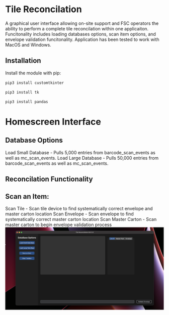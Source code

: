 # Tile Reconcilation
A graphical user interface allowing on-site support and FSC operators the ability to perform a complete tile reconcilation within one applicaiton.
Funcitonality includes loading databases options, scan item options, and envelope validation funcitonality. Application has been tested to work with MacOS and Windows.


## Installation
Install the module with pip:
```
pip3 install customtkinter
```
```
pip3 install tk
```
```
pip3 install pandas
```
# Homescreen Interface

## Database Options
Load Small Database - Pulls 5,000 entries from barcode_scan_events as well as mc_scan_events.
Load Large Database - Pulls 50,000 entries from barcode_scan_events as well as mc_scan_events.

## Reconcilation Functionality
## Scan an Item:
Scan Tile - Scan tile device to find systematically correct envelope and master carton location
Scan Envelope - Scan envelope to find systematically correct master carton location
Scan Master Carton - Scan master carton to begin envelope validation process
<img src="app_imgs/homescreen.png" width="1100"/>
